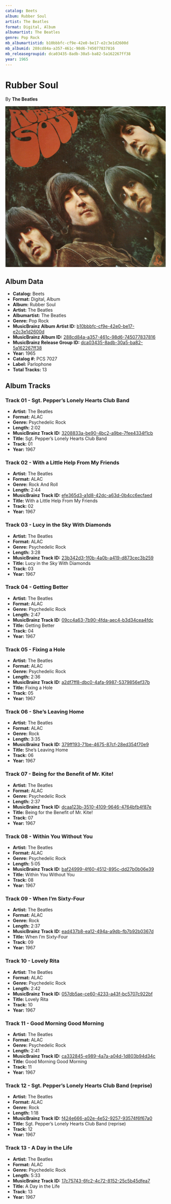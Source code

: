 ```yaml
---
catalog: Beets
album: Rubber Soul
artist: The Beatles
format: Digital, Album
albumartist: The Beatles
genre: Pop Rock
mb_albumartistid: b10bbbfc-cf9e-42e0-be17-e2c3e1d2600d
mb_albumid: 288cd84a-a357-461c-98d6-745077837816
mb_releasegroupid: dca03435-8adb-30a5-ba82-5a162267ff38
year: 1965
---
```


# Rubber Soul

By **The Beatles**

![](../../assets/beetscovers/The_Beatles-Rubber_Soul.jpg)

## Album Data

- **Catalog:** Beets
- **Format:** Digital, Album
- **Album:** Rubber Soul
- **Artist:** The Beatles
- **Albumartist:** The Beatles
- **Genre:** Pop Rock
- **MusicBrainz Album Artist ID:** [b10bbbfc-cf9e-42e0-be17-e2c3e1d2600d](https://musicbrainz.org/artist/b10bbbfc-cf9e-42e0-be17-e2c3e1d2600d)
- **MusicBrainz Album ID:** [288cd84a-a357-461c-98d6-745077837816](https://musicbrainz.org/release/288cd84a-a357-461c-98d6-745077837816)
- **MusicBrainz Release Group ID:** [dca03435-8adb-30a5-ba82-5a162267ff38](https://musicbrainz.org/release-group/dca03435-8adb-30a5-ba82-5a162267ff38)
- **Year:** 1965
- **Catalog #:** PCS 7027
- **Label:** Parlophone
- **Total Tracks:** 13

## Album Tracks

### Track 01 - Sgt. Pepper’s Lonely Hearts Club Band

- **Artist:** The Beatles
- **Format:** ALAC
- **Genre:** Psychedelic Rock
- **Length:** 2:02
- **MusicBrainz Track ID:** [3208833a-be90-4bc2-a9be-7fee4334f1cb](https://musicbrainz.org/recording/3208833a-be90-4bc2-a9be-7fee4334f1cb)
- **Title:** Sgt. Pepper’s Lonely Hearts Club Band
- **Track:** 01
- **Year:** 1967

### Track 02 - With a Little Help From My Friends

- **Artist:** The Beatles
- **Format:** ALAC
- **Genre:** Rock And Roll
- **Length:** 2:44
- **MusicBrainz Track ID:** [efe365d3-a1d8-42dc-a63d-0b4cc6ecfaed](https://musicbrainz.org/recording/efe365d3-a1d8-42dc-a63d-0b4cc6ecfaed)
- **Title:** With a Little Help From My Friends
- **Track:** 02
- **Year:** 1967

### Track 03 - Lucy in the Sky With Diamonds

- **Artist:** The Beatles
- **Format:** ALAC
- **Genre:** Psychedelic Rock
- **Length:** 3:28
- **MusicBrainz Track ID:** [23b342d3-1f0b-4a0b-a419-d873cec3b259](https://musicbrainz.org/recording/23b342d3-1f0b-4a0b-a419-d873cec3b259)
- **Title:** Lucy in the Sky With Diamonds
- **Track:** 03
- **Year:** 1967

### Track 04 - Getting Better

- **Artist:** The Beatles
- **Format:** ALAC
- **Genre:** Psychedelic Rock
- **Length:** 2:47
- **MusicBrainz Track ID:** [09cc4a63-7b90-4fda-aec4-b3d34cea4fdc](https://musicbrainz.org/recording/09cc4a63-7b90-4fda-aec4-b3d34cea4fdc)
- **Title:** Getting Better
- **Track:** 04
- **Year:** 1967

### Track 05 - Fixing a Hole

- **Artist:** The Beatles
- **Format:** ALAC
- **Genre:** Psychedelic Rock
- **Length:** 2:36
- **MusicBrainz Track ID:** [a2df7ff8-dbc0-4afa-9987-5379856ef37b](https://musicbrainz.org/recording/a2df7ff8-dbc0-4afa-9987-5379856ef37b)
- **Title:** Fixing a Hole
- **Track:** 05
- **Year:** 1967

### Track 06 - She’s Leaving Home

- **Artist:** The Beatles
- **Format:** ALAC
- **Genre:** Rock
- **Length:** 3:35
- **MusicBrainz Track ID:** [379ff193-71be-4675-87cf-28ed354f70e9](https://musicbrainz.org/recording/379ff193-71be-4675-87cf-28ed354f70e9)
- **Title:** She’s Leaving Home
- **Track:** 06
- **Year:** 1967

### Track 07 - Being for the Benefit of Mr. Kite!

- **Artist:** The Beatles
- **Format:** ALAC
- **Genre:** Psychedelic Rock
- **Length:** 2:37
- **MusicBrainz Track ID:** [dcaa123b-3510-4109-9646-4764bfb4f87e](https://musicbrainz.org/recording/dcaa123b-3510-4109-9646-4764bfb4f87e)
- **Title:** Being for the Benefit of Mr. Kite!
- **Track:** 07
- **Year:** 1967

### Track 08 - Within You Without You

- **Artist:** The Beatles
- **Format:** ALAC
- **Genre:** Psychedelic Rock
- **Length:** 5:05
- **MusicBrainz Track ID:** [baf24999-4f60-4512-895c-dd27b0b06e39](https://musicbrainz.org/recording/baf24999-4f60-4512-895c-dd27b0b06e39)
- **Title:** Within You Without You
- **Track:** 08
- **Year:** 1967

### Track 09 - When I’m Sixty‐Four

- **Artist:** The Beatles
- **Format:** ALAC
- **Genre:** Rock
- **Length:** 2:37
- **MusicBrainz Track ID:** [ead437b8-ea12-494a-a9db-fb7b92b0367d](https://musicbrainz.org/recording/ead437b8-ea12-494a-a9db-fb7b92b0367d)
- **Title:** When I’m Sixty‐Four
- **Track:** 09
- **Year:** 1967

### Track 10 - Lovely Rita

- **Artist:** The Beatles
- **Format:** ALAC
- **Genre:** Psychedelic Rock
- **Length:** 2:42
- **MusicBrainz Track ID:** [057db5ae-ce60-4233-a43f-bc5707c922bf](https://musicbrainz.org/recording/057db5ae-ce60-4233-a43f-bc5707c922bf)
- **Title:** Lovely Rita
- **Track:** 10
- **Year:** 1967

### Track 11 - Good Morning Good Morning

- **Artist:** The Beatles
- **Format:** ALAC
- **Genre:** Psychedelic Rock
- **Length:** 2:41
- **MusicBrainz Track ID:** [ca332845-e989-4a7a-a04d-1d803b94d34c](https://musicbrainz.org/recording/ca332845-e989-4a7a-a04d-1d803b94d34c)
- **Title:** Good Morning Good Morning
- **Track:** 11
- **Year:** 1967

### Track 12 - Sgt. Pepper’s Lonely Hearts Club Band (reprise)

- **Artist:** The Beatles
- **Format:** ALAC
- **Genre:** Rock
- **Length:** 1:18
- **MusicBrainz Track ID:** [f424e666-a02e-4e52-9257-93574f6f67a0](https://musicbrainz.org/recording/f424e666-a02e-4e52-9257-93574f6f67a0)
- **Title:** Sgt. Pepper’s Lonely Hearts Club Band (reprise)
- **Track:** 12
- **Year:** 1967

### Track 13 - A Day in the Life

- **Artist:** The Beatles
- **Format:** ALAC
- **Genre:** Psychedelic Rock
- **Length:** 5:33
- **MusicBrainz Track ID:** [17c75743-6fc2-4c72-8152-25c5b45dfea7](https://musicbrainz.org/recording/17c75743-6fc2-4c72-8152-25c5b45dfea7)
- **Title:** A Day in the Life
- **Track:** 13
- **Year:** 1967


